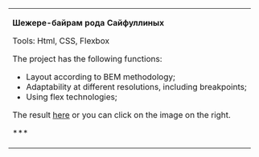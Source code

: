 <table>
<tr>
    <td>
      <p><strong>Шежере-байрам рода Сайфуллиных</strong></p>
      <p>Tools: Html, CSS, Flexbox</p>   
      <p>The project has the following functions: </p>
      <ul>
        <li>Layout according to BEM methodology;</li>
        <li>Adaptability at different resolutions, including breakpoints;</li>
        <li>Using flex technologies;</li>        
      </ul>
      <p>The result <a href="https://zulfiyakurmanaeva.github.io/saif/" target="_blank">here</a> or you can click on the image on the right.</p>
      <p>***</p>
    </td>
    
</tr>
</table>
